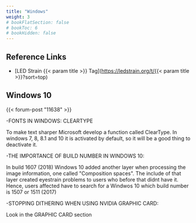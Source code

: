 ```yaml
---
title: "Windows"
weight: 3
# bookFlatSection: false
# bookToc: 6
# bookHidden: false
---
```


## Reference Links                                                              
* [LED Strain {{< param title >}} Tag](https://ledstrain.org/t/{{< param title >}}?sort=top)

## Windows 10
{{< forum-post "11638" >}}

-FONTS IN WINDOWS: CLEARTYPE

 To make text sharper Microsoft develop a function called ClearType. In windows 7, 8, 8.1 and 10 it is activated by default, so it will be a good thing to deactivate it.
 
-THE IMPORTANCE OF BUILD NUMBER IN WINDOWS 10:

 In build 1607 (2018) Windows 10 added another layer when processing the image information, one called "Composition spaces". The include of that layer created eyestrain problems to users who before that didnt have it. Hence, users affected have to search for a Windwos 10 which build number is 1507 or 1511 (2017)
 
-STOPPING DITHERING WHEN USING NVIDIA GRAPHIC CARD:

 Look in the GRAPHIC CARD section
